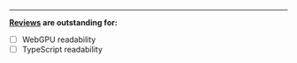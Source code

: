 

-----

<!-- Reminders to the PR author:

* Ensure any new helpers are documented in `helpers.md`.
* Ensure TODOs (or `.unimplemented()`) are present for any incomplete areas.

Leave the following in the pull request description:
-->

**[Reviews](https://github.com/gpuweb/cts/blob/main/docs/reviews.md) are outstanding for:**

- [ ] WebGPU readability
- [ ] TypeScript readability
